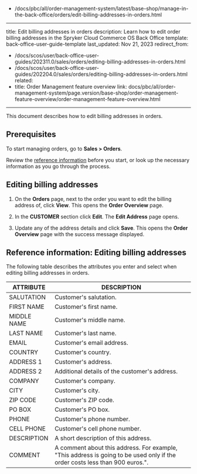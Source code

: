   - /docs/pbc/all/order-management-system/latest/base-shop/manage-in-the-back-office/orders/edit-billing-addresses-in-orders.html
---
title: Edit billing addresses in orders
description: Learn how to edit order billing addresses in the Spryker Cloud Commerce OS Back Office
template: back-office-user-guide-template
last_updated: Nov 21, 2023
redirect_from:
  - /docs/scos/user/back-office-user-guides/202311.0/sales/orders/editing-billing-addresses-in-orders.html
  - /docs/scos/user/back-office-user-guides/202204.0/sales/orders/editing-billing-addresses-in-orders.html
related:
  - title: Order Management feature overview
    link: docs/pbc/all/order-management-system/page.version/base-shop/order-management-feature-overview/order-management-feature-overview.html
---

This document describes how to edit billing addresses in orders.

## Prerequisites

To start managing orders, go to **Sales&nbsp;<span aria-label="and then">></span> Orders**.

Review the [reference information](#reference-information-editing-billing-addresses) before you start, or look up the necessary information as you go through the process.

## Editing billing addresses

1. On the **Orders** page, next to the order you want to edit the billing address of, click **View**.
    This opens the **Order Overview** page.
2. In the **CUSTOMER** section click **Edit**.
    The **Edit Address** page opens.  

3. Update any of the address details and click **Save**.
    This opens the **Order Overview** page with the success message displayed.

## Reference information: Editing billing addresses

The following table describes the attributes you enter and select when editing billing addresses in orders.

| ATTRIBUTE | DESCRIPTION |
|---|---|
| SALUTATION | Customer's salutation. |
| FIRST NAME | Customer's first name. |
| MIDDLE NAME | Customer's middle name. |
| LAST NAME | Customer's last name. |
| EMAIL | Customer's email address. |
| COUNTRY | Customer's country. |
| ADDRESS 1 | Customer's address. |
| ADDRESS 2 | Additional details of the customer's address. |
| COMPANY | Customer's company. |
| CITY | Customer's city. |
| ZIP CODE | Customer's ZIP code. |
| PO BOX | Customer's PO box. |
| PHONE | Customer's phone number. |
| CELL PHONE | Customer's cell phone number. |
| DESCRIPTION | A short description of this address. |
| COMMENT | A comment about this address. For example, "This address is going to be used only if the order costs less than 900 euros.".|
